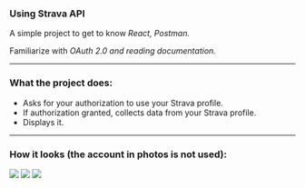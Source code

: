 <h3>Using Strava API</h3>
<p>A simple project to get to know <i>React, Postman.</i></p>
<p>Familiarize with <i>OAuth 2.0 and reading documentation.</i></p>
<hr>
<h3>What the project does:</h3>
<ul>
  <li>Asks for your authorization to use your Strava profile.</li>
  <li>If authorization granted, collects data from your Strava profile.</li>
  <li>Displays it.</li>
</ul>
<hr>
<h3>How it looks (the account in photos is not used):</h3>
<img src="https://github.com/istonys/usingStravaAPI/assets/116721418/5c8fb479-f2b2-4cac-96ea-f9f93dbbe489">
<img src="https://github.com/istonys/usingStravaAPI/assets/116721418/89cb495c-930c-4d82-9cda-fef31af34a71">
<img src="https://github.com/istonys/usingStravaAPI/assets/116721418/95794171-4b68-429e-992a-6b660ad944dc">


